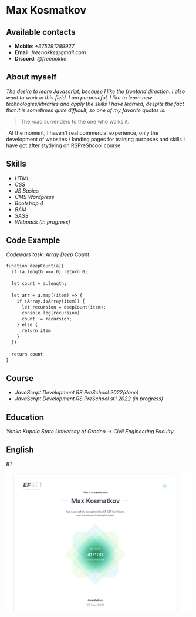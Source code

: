 # **Max Kosmatkov**

## **Available contacts**
  * **Mobile**: _+375291289927_
  * **Email**: _freenokke@gmail.com_
  * **Discord**: _@freenokke_

## **About myself**
_The desire to learn Javascript, because I like the frontend direction. I also want to work in this field. I am purposeful, I like to learn new technologies/libraries and apply the skills I have learned, despite the fact that it is sometimes quite difficult, so one of my favorite quotes is:_
>The road surrenders to the one who walks it.

_At the moment, I haven't real commercial experience, only the development of websites / landing pages for training purposes and skills I have got after stydying on RSPreShcool course

## **Skills**
  * _HTML_
  * _CSS_
  * _JS Basics_
  * _CMS Wordpress_
  * _Bootstrap 4_
  * _BAM_
  * _SASS_
  * _Webpack (in progress)_

## **Code Example**
 _Codewars task: Array Deep Count_
```
function deepCount(a){
  if (a.length === 0) return 0;
  
  let count = a.length;
  
  let arr = a.map((item) => {
    if (Array.isArray(item)) {
      let recursion = deepCount(item);
      console.log(recursion)
      count += recursion;
    } else {
      return item
    }
  })
   
  return count
}
```

## **Course**
  * _JavaScript Development RS PreSchool 2022(done)_
  * _JavaScript Development RS PreSchool st1 2022 (in progress)_

## **Education**
 _Yanka Kupala State University of Grodno -> Civil Engineering Faculty_

## **English**
_B1_

![screenshot](./img/B1.png)